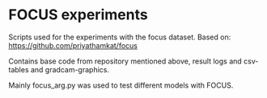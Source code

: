 # FOCUS experiments

Scripts used for the experiments with the focus dataset.
Based on: https://github.com/priyathamkat/focus

Contains base code from repository mentioned above, result logs and csv-tables and gradcam-graphics.

Mainly focus_arg.py was used to test different models with FOCUS.